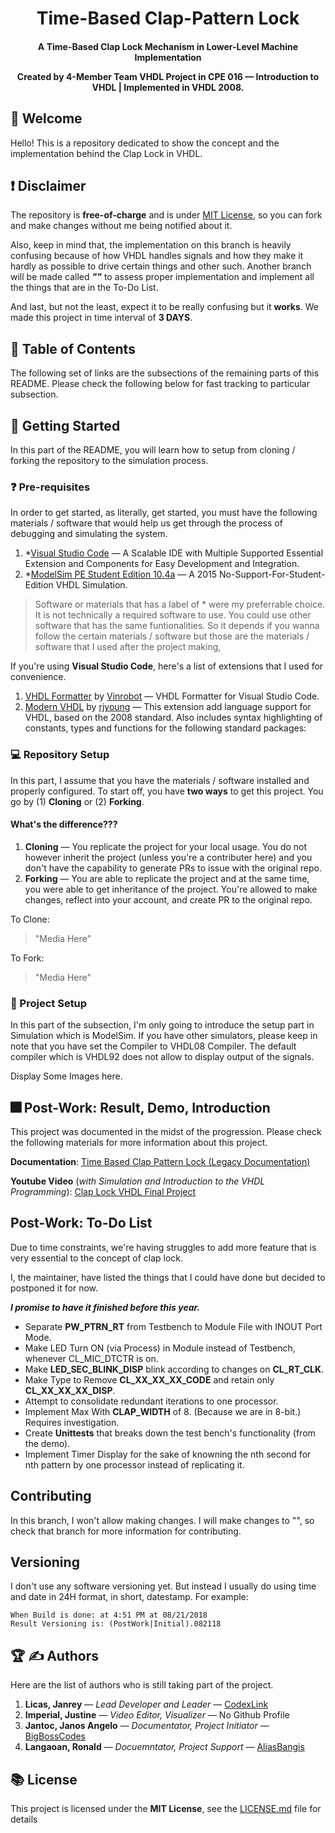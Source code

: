 <h1 align="center">Time-Based Clap-Pattern Lock</h1>
<h4 align="center">A Time-Based Clap Lock Mechanism in Lower-Level Machine Implementation

Created by 4-Member Team VHDL Project in CPE 016 — Introduction to VHDL | Implemented in VHDL 2008.</h4>

<div align="center">

<!-- [![CodeFactor](https://www.codefactor.io/repository/github/codexlink/tasktoremindme/badge)](https://www.codefactor.io/repository/github/codexlink/tasktoremindme)
[![Codacy Badge](https://app.codacy.com/project/badge/Grade/6c3ef6df0d4c4ffebdd5099b4b87e3e6)](https://www.codacy.com/manual/CodexLink/TaskToRemindMe?utm_source=github.com&amp;utm_medium=referral&amp;utm_content=CodexLink/TaskToRemindMe&amp;utm_campaign=Badge_Grade)
[![Repository Downloads](https://badgen.net/github/assets-dl/CodexLink/TaskToRemindMe_CPlusPlus)](https://github.com/CodexLink/TaskToRemindMe_CPlusPlus)
[![Repository License](https://badgen.net/github/license/CodexLink/TaskToRemindMe_CPlusPlus)](https://github.com/CodexLink/TaskToRemindMe_CPlusPlus) -->

</div>

## 👋 Welcome

Hello! This is a repository dedicated to show the concept and the implementation behind the Clap Lock in VHDL.

## ❗ Disclaimer

The repository is **free-of-charge** and is under [MIT License](https://github.com/CodexLink/Time-Based_Clap-Pattern-Lock_VHDL08/blob/master/LICENSE), so you can fork and make changes without me being notified about it.

Also, keep in mind that, the implementation on this branch is heavily confusing because of how VHDL handles signals and how they make it hardly as possible to drive certain things and other such. Another branch will be made called ***""*** to assess proper implementation and implement all the things that are in the To-Do List.

And last, but not the least, expect it to be really confusing but it **works**. We made this project in time interval of **3 DAYS**.

## 🔖 Table of Contents

The following set of links are the subsections of the remaining parts of this README. Please check the following below for fast tracking to particular subsection.

## 🚦 Getting Started

In this part of the README, you will learn how to setup from cloning / forking the repository to the simulation process.

### ❓ Pre-requisites

In order to get started, as literally, get started, you must have the following materials / software that would help us get through the process of debugging and simulating the system.

1. *[Visual Studio Code](https://code.visualstudio.com/) — A Scalable IDE with Multiple Supported Essential Extension and Components for Easy Development and Integration.
2. *[ModelSim PE Student Edition 10.4a](https://www.mentor.com/company/higher_ed/modelsim-student-edition) — A 2015 No-Support-For-Student-Edition VHDL Simulation.

> Software or materials that has a label of * were my preferrable choice. It is not technically a required software to use. You could use other software that has the same funtionalities. So it depends if you wanna follow the certain materials / software but those are the materials / software that I used after the project making,

If you're using **Visual Studio Code**, here's a list of extensions that I used for convenience.

1. [VHDL Formatter](https://marketplace.visualstudio.com/items?itemName=Vinrobot.vhdl-formatter) by [Vinrobot](https://marketplace.visualstudio.com/publishers/Vinrobot) — VHDL Formatter for Visual Studio Code.
2. [Modern VHDL](https://marketplace.visualstudio.com/items?itemName=rjyoung.vscode-modern-vhdl-support) by [rjyoung](https://marketplace.visualstudio.com/publishers/rjyoung) — This extension add language support for VHDL, based on the 2008 standard. Also includes syntax highlighting of constants, types and functions for the following standard packages:

### 💻 Repository Setup

In this part, I assume that you have the materials / software installed and properly configured. To start off, you have **two ways** to get this project. You go by (1) **Cloning** or (2) **Forking**.

#### What's the difference???

1. **Cloning** — You replicate the project for your local usage. You do not however inherit the project (unless you're a contributer here) and you don't have the capability to generate PRs to issue with the original repo.
1. **Forking** — You are able to replicate the project and at the same time, you were able to get inheritance of the project. You're allowed to make changes, reflect into your account, and create PR to the original repo.

To Clone:

> "Media Here"

To Fork:

> "Media Here"

### 📂 Project Setup

In this part of the subsection, I'm only going to introduce the setup part in Simulation which is ModelSim. If you have other simulators, please keep in note that you have set the Compiler to VHDL08 Compiler. The default compiler which is VHDL92 does not allow to display output of the signals.

Display Some Images here.

## 🎆 Post-Work: Result, Demo, Introduction

This project was documented in the midst of the progression. Please check the following materials for more information about this project.

**Documentation**: [Time Based Clap Pattern Lock (Legacy Documentation)](https://docs.google.com/document/d/e/2PACX-1vTUnYAJOs-qG_l9PuymwabFcxyMn1Tjp9Wpv740VC6ZmB9t__RQLubPL7nblfp3ak2VWWbWzI1mAPTH/pub)

**Youtube Video** (*with Simulation and Introduction to the VHDL Programming*): [Clap Lock VHDL Final Project](https://www.youtube.com/watch?v=qh50Q9WZq30)

## Post-Work: To-Do List

Due to time constraints, we're having struggles to add more feature that is very essential to the concept of clap lock.

I, the maintainer, have listed the things that I could have done but decided to postponed it for now.

***I promise to have it finished before this year.***

* Separate **PW_PTRN_RT** from Testbench to Module File with INOUT Port Mode.
* Make LED Turn ON (via Process) in Module instead of Testbench, whenever CL_MIC_DTCTR is on.
* Make **LED_SEC_BLINK_DISP** blink according to changes on **CL_RT_CLK**.
* Make Type to Remove **CL_XX_XX_XX_CODE** and retain only **CL_XX_XX_XX_DISP**.
* Attempt to consolidate redundant iterations to one processor.
* Implement Max With **CLAP_WIDTH** of 8. (Because we are in 8-bit.) Requires investigation.
* Create **Unittests** that breaks down the test bench's functionality (from the demo).
* Implement Timer Display for the sake of knowning the nth second for nth pattern by one processor instead of replicating it.

## Contributing

In this branch, I won't allow making changes. I will make changes to "", so check that branch for more information for contributing.

## Versioning

I don't use any software versioning yet. But instead I usually do using time and date in 24H format, in short, datestamp. For example:

``` text
When Build is done: at 4:51 PM at 08/21/2018
Result Versioning is: (PostWork|Initial).082118
```

## 🏆 ✍ Authors

Here are the list of authors who is still taking part of the project.

1. **Licas, Janrey** — *Lead Developer and Leader* — [CodexLink](https://github.com/CodexLink)
2. **Imperial, Justine** — *Video Editor, Visualizer* — No Github Profile
3. **Jantoc, Janos Angelo** — *Documentator, Project Initiator* — [BigBossCodes](https://github.com/BigBossCodes)
4. **Langaoan, Ronald** — *Docuemntator, Project Support* — [AliasBangis](https://github.com/AliasBangis)

## 📚 License

This project is licensed under the **MIT License**, see the [LICENSE.md](https://github.com/CodexLink/Time-Based_Clap-Pattern-Lock_VHDL08/blob/master/LICENSE) file for details
